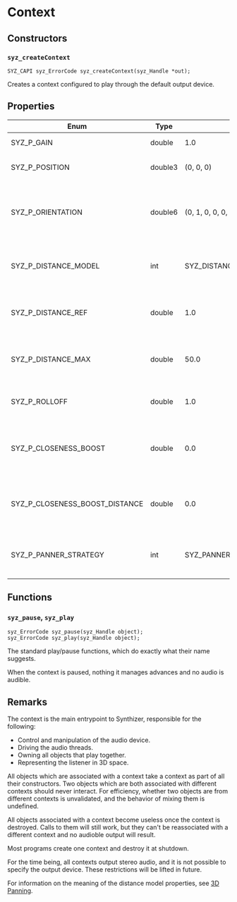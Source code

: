# Context

## Constructors

### `syz_createContext`

```
SYZ_CAPI syz_ErrorCode syz_createContext(syz_Handle *out);
```

Creates a context configured to play through the default output device.

## Properties

Enum | Type | Default | Range | Description
--- | --- | --- | --- | ---
SYZ_P_GAIN | double | 1.0 | value >= 0.0 | The gain of the context
SYZ_P_POSITION | double3 | (0, 0, 0) | any | The position of the listener.
SYZ_P_ORIENTATION | double6 | (0, 1, 0, 0, 0, 1) | Two packed unit vectors | The orientation of the listener as `(atx, aty, atz, upx, upy, upz)`.
SYZ_P_DISTANCE_MODEL | int | SYZ_DISTANCE_MODEL_LINEAR | any SYZ_DISTANCE_MODEL | The default distance model for new sources.
SYZ_P_DISTANCE_REF | double | 1.0 | value >= 0.0 | The default reference distance for new sources.
SYZ_P_DISTANCE_MAX | double | 50.0 | value >= 0.0 | The default max distance for new sources.
SYZ_P_ROLLOFF | double | 1.0 | value >= 0.0 | The default rolloff for new sources.
SYZ_P_CLOSENESS_BOOST | double | 0.0 | any finite double | The default closeness boost for new sources in DB.
SYZ_P_CLOSENESS_BOOST_DISTANCE | double | 0.0 | value >= 0.0 | The default closeness boost distance for new sources
SYZ_P_PANNER_STRATEGY | int | SYZ_PANNER_STRATEGY_STEREO | any SYZ_PANNER_STRATEGY | The default panner strategy for new sources.

## Functions

### `syz_pause`, `syz_play`

```
syz_ErrorCode syz_pause(syz_Handle object);
syz_ErrorCode syz_play(syz_Handle object);
```

The standard play/pause functions, which do exactly what their name suggests.

When the context is paused, nothing it manages advances and no audio is audible.

## Remarks

The context is the main entrypoint to Synthizer, responsible for the following:

- Control and manipulation of the audio device.
- Driving the audio threads.
- Owning all objects that play together.
- Representing the listener in 3D space.

All objects which are associated with a context take a context as part of all their constructors.  Two objects which are both associated with different contexts should never interact.
For efficiency, whether two objects are from different contexts is unvalidated, and the behavior of mixing them is undefined.

All objects associated with a context become useless once the context is destroyed.  Calls to them will still work, but they can't be reassociated with a different context and no audioble output will result.

Most programs create one context and destroy it at shutdown.

For the time being, all contexts output stereo audio, and it is not possible to specify the output device. These restrictions will be lifted in future.

For information on the meaning of the distance model properties, see [3D Panning](../concepts/3d_panning.md).
